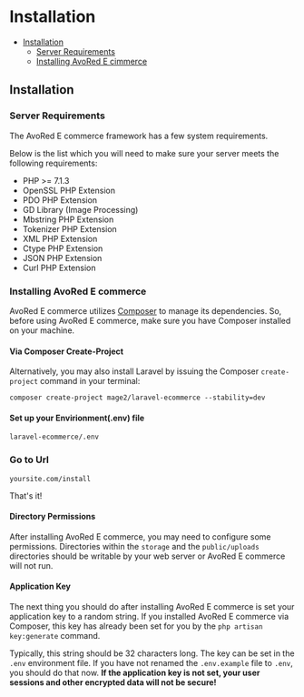 # Installation

- [Installation](#installation)
    - [Server Requirements](#server-requirements)
    - [Installing AvoRed E cimmerce](#installing-avored-ecommerce)

<a name="installation"></a>
## Installation
> 
<a name="server-requirements"></a>
### Server Requirements

The AvoRed E commerce framework has a few system requirements.

Below is the list which you will need to make sure your server meets the following requirements:


* PHP >= 7.1.3
* OpenSSL PHP Extension
* PDO PHP Extension
* GD Library (Image Processing)
* Mbstring PHP Extension
* Tokenizer PHP Extension
* XML PHP Extension
* Ctype PHP Extension
* JSON PHP Extension
* Curl PHP Extension


<a name="installing-avored-ecommerce"></a>
### Installing AvoRed E commerce

AvoRed E commerce utilizes [Composer](https://getcomposer.org) to manage its dependencies. So, before using AvoRed E commerce, make sure you have Composer installed on your machine.

#### Via Composer Create-Project

Alternatively, you may also install Laravel by issuing the Composer `create-project` command in your terminal:

    composer create-project mage2/laravel-ecommerce --stability=dev

#### Set up your Envirionment(.env) file

    laravel-ecommerce/.env 
    
### Go to Url
    
    yoursite.com/install
    
That's it!

#### Directory Permissions

After installing AvoRed E commerce, you may need to configure some permissions. Directories within the `storage` and the `public/uploads` directories should be writable by your web server or AvoRed E commerce will not run. 

#### Application Key

The next thing you should do after installing AvoRed E commerce is set your application key to a random string. If you installed AvoRed E commerce via Composer, this key has already been set for you by the `php artisan key:generate` command.

Typically, this string should be 32 characters long. The key can be set in the `.env` environment file. If you have not renamed the `.env.example` file to `.env`, you should do that now. **If the application key is not set, your user sessions and other encrypted data will not be secure!**

